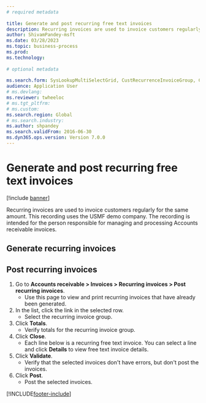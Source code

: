 ```yaml
--- 
# required metadata 
 
title: Generate and post recurring free text invoices
description: Recurring invoices are used to invoice customers regularly for the same amount. 
author: ShivamPandey-msft
ms.date: 03/28/2023
ms.topic: business-process 
ms.prod:  
ms.technology:  
 
# optional metadata 
 
ms.search.form: SysLookupMultiSelectGrid, CustRecurrenceInvoiceGroup, CustFreeInvoice, CustRecurrenceInvoiceTotals   
audience: Application User 
# ms.devlang:  
ms.reviewer: twheeloc
# ms.tgt_pltfrm:  
# ms.custom:  
ms.search.region: Global
# ms.search.industry: 
ms.author: shpandey
ms.search.validFrom: 2016-06-30 
ms.dyn365.ops.version: Version 7.0.0 
---
```

# Generate and post recurring free text invoices

[!include [banner](../../includes/banner.md)]

Recurring invoices are used to invoice customers regularly for the same amount. This recording uses the USMF demo company. The recording is intended for the person responsible for managing and processing Accounts receivable invoices.


## Generate recurring invoices

## Post recurring invoices
1. Go to **Accounts receivable > Invoices > Recurring invoices > Post recurring invoices**.
    * Use this page to view and print recurring invoices that have already been generated.  
2. In the list, click the link in the selected row.
    * Select the recurring invoice group.  
3. Click **Totals**.
    * Verify totals for the recurring invoice group.  
4. Click **Close**.
    * Each line below is a recurring free text invoice. You can select a line and click **Details** to view free text invoice details.  
5. Click **Validate**.
    * Verify that the selected invoices don't have errors, but don't post the invoices.  
6. Click **Post**.
    * Post the selected invoices.  



[!INCLUDE[footer-include](../../../includes/footer-banner.md)]
